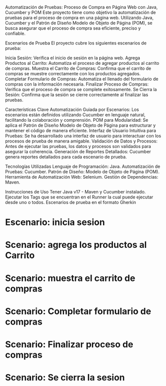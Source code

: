Automatización de Pruebas: Proceso de Compra en Página Web con Java, Cucumber y POM
Este proyecto tiene como objetivo la automatización de pruebas para el proceso de compra en una página web. Utilizando Java, Cucumber y el Patrón de Diseño Modelo de Objeto de Página (POM), se busca asegurar que el proceso de compra sea eficiente, preciso y confiable.

Escenarios de Prueba
El proyecto cubre los siguientes escenarios de prueba:

Inicia Sesión: Verifica el inicio de sesión en la página web.
Agrega Productos al Carrito: Automatiza el proceso de agregar productos al carrito de compras.
Muestra el Carrito de Compras: Confirma que el carrito de compras se muestre correctamente con los productos agregados.
Completar Formulario de Compras: Automatiza el llenado del formulario de compras con la información necesaria.
Finalizar Proceso de Compras: Verifica que el proceso de compra se complete exitosamente.
Se Cierra la Sesión: Confirma que la sesión se cierre correctamente al finalizar las pruebas.

Características Clave
Automatización Guiada por Escenarios: Los escenarios están definidos utilizando Cucumber en lenguaje natural, facilitando la colaboración y comprensión.
POM para Modularidad: Se aplica el Patrón de Diseño Modelo de Objeto de Página para estructurar y mantener el código de manera eficiente.
Interfaz de Usuario Intuitiva para Pruebas: Se ha desarrollado una interfaz de usuario para interactuar con los procesos de prueba de manera amigable.
Validación de Datos y Procesos: Antes de ejecutar las pruebas, los datos y procesos son validados para asegurar la coherencia.
Generación de Reportes Detallados: Cucumber genera reportes detallados para cada escenario de prueba.

Tecnologías Utilizadas
Lenguaje de Programación: Java.
Automatización de Pruebas: Cucumber.
Patrón de Diseño: Modelo de Objeto de Página (POM).
Herramienta de Automatización Web:  Selenium.
Gestión de Dependencias: Maven.

Instrucciones de Uso
Tener Java v17 - Maven y Cucumber instalado.
Ejecutar los Tags que se encuentran en el Runner la cual puede ejecutar desde uno o todos.
Escenarios de prueba en el formato Gherkin
# Escenario: inicia sesion
# Scenario: agrega los productos al Carrito
# Scenario: muestra el carrito de compras
# Scenario: Completar formulario de compras
# Scenario: Finalizar proceso de compras
# Scenario: Se cierra la sesion
